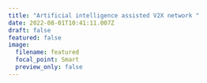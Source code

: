 ```yaml
---
title: "Artificial intelligence assisted V2X network "
date: 2022-08-01T10:41:11.007Z
draft: false
featured: false
image:
  filename: featured
  focal_point: Smart
  preview_only: false
---
```

